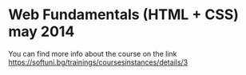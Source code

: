 Web Fundamentals (HTML + CSS) may 2014
=========================================================
You can find more info about the course on the link https://softuni.bg/trainings/coursesinstances/details/3